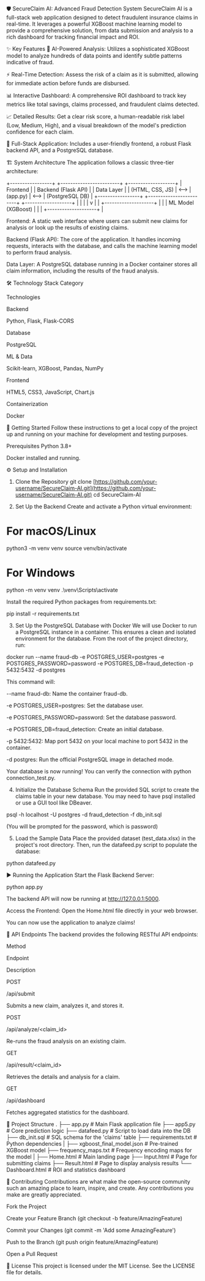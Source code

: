 🛡️ SecureClaim AI: Advanced Fraud Detection System
SecureClaim AI is a full-stack web application designed to detect fraudulent insurance claims in real-time. It leverages a powerful XGBoost machine learning model to provide a comprehensive solution, from data submission and analysis to a rich dashboard for tracking financial impact and ROI.

✨ Key Features
🤖 AI-Powered Analysis: Utilizes a sophisticated XGBoost model to analyze hundreds of data points and identify subtle patterns indicative of fraud.

⚡ Real-Time Detection: Assess the risk of a claim as it is submitted, allowing for immediate action before funds are disbursed.

📊 Interactive Dashboard: A comprehensive ROI dashboard to track key metrics like total savings, claims processed, and fraudulent claims detected.

📈 Detailed Results: Get a clear risk score, a human-readable risk label (Low, Medium, High), and a visual breakdown of the model's prediction confidence for each claim.

📂 Full-Stack Application: Includes a user-friendly frontend, a robust Flask backend API, and a PostgreSQL database.

🏗️ System Architecture
The application follows a classic three-tier architecture:

+-----------------+      +------------------------+      +-------------------+
|   Frontend      |      |   Backend (Flask API)  |      |   Data Layer      |
| (HTML, CSS, JS) | <--> | (app.py)               | <--> | (PostgreSQL DB)   |
+-----------------+      +------------------------+      +-------------------+
                         |           |            |
                         |           v            |
                         | +--------------------+ |
                         | | ML Model (XGBoost) | |
                         | +--------------------+ |

Frontend: A static web interface where users can submit new claims for analysis or look up the results of existing claims.

Backend (Flask API): The core of the application. It handles incoming requests, interacts with the database, and calls the machine learning model to perform fraud analysis.

Data Layer: A PostgreSQL database running in a Docker container stores all claim information, including the results of the fraud analysis.

🛠️ Technology Stack
Category

Technologies

Backend

Python, Flask, Flask-CORS

Database

PostgreSQL

ML & Data

Scikit-learn, XGBoost, Pandas, NumPy

Frontend

HTML5, CSS3, JavaScript, Chart.js

Containerization

Docker

🚀 Getting Started
Follow these instructions to get a local copy of the project up and running on your machine for development and testing purposes.

Prerequisites
Python 3.8+

Docker installed and running.

⚙️ Setup and Installation
1. Clone the Repository
git clone [https://github.com/your-username/SecureClaim-AI.git](https://github.com/your-username/SecureClaim-AI.git)
cd SecureClaim-AI

2. Set Up the Backend
Create and activate a Python virtual environment:

# For macOS/Linux
python3 -m venv venv
source venv/bin/activate

# For Windows
python -m venv venv
.\venv\Scripts\activate

Install the required Python packages from requirements.txt:

pip install -r requirements.txt

3. Set Up the PostgreSQL Database with Docker
We will use Docker to run a PostgreSQL instance in a container. This ensures a clean and isolated environment for the database. From the root of the project directory, run:

docker run --name fraud-db -e POSTGRES_USER=postgres -e POSTGRES_PASSWORD=password -e POSTGRES_DB=fraud_detection -p 5432:5432 -d postgres

This command will:

--name fraud-db: Name the container fraud-db.

-e POSTGRES_USER=postgres: Set the database user.

-e POSTGRES_PASSWORD=password: Set the database password.

-e POSTGRES_DB=fraud_detection: Create an initial database.

-p 5432:5432: Map port 5432 on your local machine to port 5432 in the container.

-d postgres: Run the official PostgreSQL image in detached mode.

Your database is now running! You can verify the connection with python connection_test.py.

4. Initialize the Database Schema
Run the provided SQL script to create the claims table in your new database. You may need to have psql installed or use a GUI tool like DBeaver.

psql -h localhost -U postgres -d fraud_detection -f db_init.sql

(You will be prompted for the password, which is password)

5. Load the Sample Data
Place the provided dataset (test_data.xlsx) in the project's root directory. Then, run the datafeed.py script to populate the database:

python datafeed.py

▶️ Running the Application
Start the Flask Backend Server:

python app.py

The backend API will now be running at http://127.0.0.1:5000.

Access the Frontend:
Open the Home.html file directly in your web browser.

You can now use the application to analyze claims!

📖 API Endpoints
The backend provides the following RESTful API endpoints:

Method

Endpoint

Description

POST

/api/submit

Submits a new claim, analyzes it, and stores it.

POST

/api/analyze/<claim_id>

Re-runs the fraud analysis on an existing claim.

GET

/api/result/<claim_id>

Retrieves the details and analysis for a claim.

GET

/api/dashboard

Fetches aggregated statistics for the dashboard.

📁 Project Structure
.
├── app.py                      # Main Flask application file
├── app5.py                     # Core prediction logic
├── datafeed.py                 # Script to load data into the DB
├── db_init.sql                 # SQL schema for the 'claims' table
├── requirements.txt            # Python dependencies
|
├── xgboost_final_model.json    # Pre-trained XGBoost model
├── frequency_maps.txt          # Frequency encoding maps for the model
|
├── Home.html                   # Main landing page
├── Input.html                  # Page for submitting claims
├── Result.html                 # Page to display analysis results
└── Dashboard.html              # ROI and statistics dashboard

🤝 Contributing
Contributions are what make the open-source community such an amazing place to learn, inspire, and create. Any contributions you make are greatly appreciated.

Fork the Project

Create your Feature Branch (git checkout -b feature/AmazingFeature)

Commit your Changes (git commit -m 'Add some AmazingFeature')

Push to the Branch (git push origin feature/AmazingFeature)

Open a Pull Request

📜 License
This project is licensed under the MIT License. See the LICENSE file for details.
